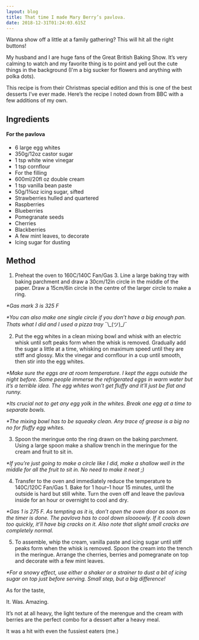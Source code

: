 ```yaml
---
layout: blog
title: That time I made Mary Berry’s pavlova.
date: 2018-12-31T01:24:03.615Z
---
```

Wanna show off a little at a family gathering? This will hit all the right buttons!

My husband and I are huge fans of the Great British Baking Show. It’s very calming to watch and my favorite thing is to point and yell out the cute things in the background (I'm a big sucker for flowers and anything with polka dots). 

This recipe is from their Christmas special edition and this is one of the best desserts I’ve ever made. Here’s the recipe I noted down from BBC with a few additions of my own. 

## Ingredients

#### For the pavlova

* 6 large egg whites
* 350g/12oz castor sugar
* 1 tsp white wine vinegar 
* 1 tsp cornflour
* For the filling
* 600ml/20fl oz double cream
* 1 tsp vanilla bean paste
* 50g/1¾oz icing sugar, sifted
* Strawberries hulled and quartered
* Raspberries
* Blueberries 
* Pomegranate seeds
* Cherries
* Blackberries 
* A few mint leaves, to decorate 
* Icing sugar for dusting

## Method

1. Preheat the oven to 160C/140C Fan/Gas 3. Line a large baking tray with baking parchment and draw a 30cm/12in circle in the middle of the paper. Draw a 15cm/6in circle in the centre of the larger circle to make a ring. 

_\*Gas mark 3 is 325 F_

_\*You can also make one single circle if you don’t have a big enough pan. Thats what I did and I used a pizza tray_ ¯\\_(ツ)\_/¯ 

2. Put the egg whites in a clean mixing bowl and whisk with an electric whisk until soft peaks form when the whisk is removed. Gradually add the sugar a little at a time, whisking on maximum speed until they are stiff and glossy. Mix the vinegar and cornflour in a cup until smooth, then stir into the egg whites.

_\*Make sure the eggs are at room temperature. I kept the eggs outside the night before. Some people immerse the refrigerated eggs in warm water but it’s a terrible idea. The egg whites won’t get fluffy and it’ll just be flat and runny._ 

_\*Its crucial not to get any egg yolk in the whites. Break one egg at a time to separate bowls._

_\*The mixing bowl has to be squeaky clean. Any trace of grease is a big no no for fluffy egg whites._

3. Spoon the meringue onto the ring drawn on the baking parchment. Using a large spoon make a shallow trench in the meringue for the cream and fruit to sit in.

_\*If you’re just going to make a circle like I did, make a shallow well in the middle for all the fruit to sit in. No need to make it neat ;)_

4. Transfer to the oven and immediately reduce the temperature to 140C/120C Fan/Gas 1. Bake for 1 hour–1 hour 15 minutes, until the outside is hard but still white. Turn the oven off and leave the pavlova inside for an hour or overnight to cool and dry.

_\*Gas 1 is 275 F. As tempting as it is, don’t open the oven door as soon as the timer is done. The pavlova has to cool down sloooowly. If it cools down too quickly, it’ll have big cracks on it. Also note that slight small cracks are completely normal._

5. To assemble, whip the cream, vanilla paste and icing sugar until stiff peaks form when the whisk is removed. Spoon the cream into the trench in the meringue. Arrange the cherries, berries and pomegranate on top and decorate with a few mint leaves. 

_\*For a snowy effect, use either a shaker or a strainer to dust a bit of icing sugar on top just before serving. Small step, but a big difference!_

As for the taste, 

It. Was. Amazing. 

It’s not at all heavy, the light texture of the merengue and the cream with berries are the perfect combo for a dessert after a heavy meal. 

It was a hit with even the fussiest eaters (me.)
